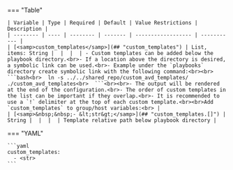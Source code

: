 <!--
  ~ Copyright (c) 2023 Arista Networks, Inc.
  ~ Use of this source code is governed by the Apache License 2.0
  ~ that can be found in the LICENSE file.
  -->
=== "Table"

    | Variable | Type | Required | Default | Value Restrictions | Description |
    | -------- | ---- | -------- | ------- | ------------------ | ----------- |
    | [<samp>custom_templates</samp>](## "custom_templates") | List, items: String |  |  |  | - Custom templates can be added below the playbook directory.<br>- If a location above the directory is desired, a symbolic link can be used.<br>- Example under the `playbooks` directory create symbolic link with the following command:<br><br>  ```bash<br>  ln -s ../../shared_repo/custom_avd_templates/ ./custom_avd_templates<br>  ```<br><br>- The output will be rendered at the end of the configuration.<br>- The order of custom templates in the list can be important if they overlap.<br>- It is recommended to use a `!` delimiter at the top of each custom template.<br><br>Add `custom_templates` to group/host variables:<br> |
    | [<samp>&nbsp;&nbsp;- &lt;str&gt;</samp>](## "custom_templates.[]") | String |  |  |  | Template relative path below playbook directory |

=== "YAML"

    ```yaml
    custom_templates:
      - <str>
    ```
